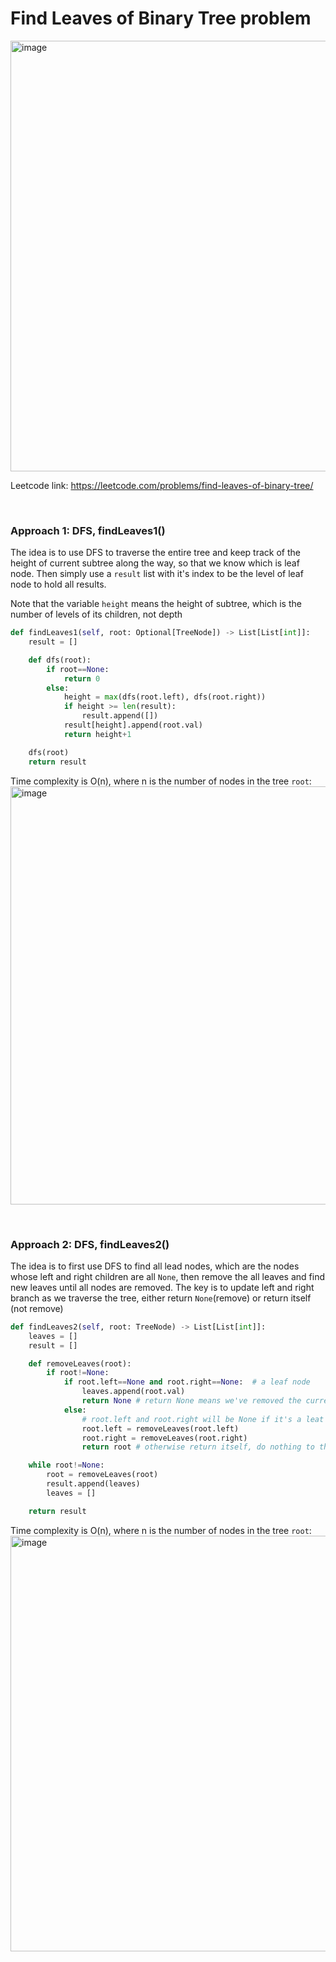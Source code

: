 # Find Leaves of Binary Tree problem
<img width="689" alt="image" src="https://user-images.githubusercontent.com/25105806/138186311-5ee9c485-077f-4ce9-b4d0-e749a0b29e6c.png">

Leetcode link: https://leetcode.com/problems/find-leaves-of-binary-tree/

<br />

### Approach 1: DFS, findLeaves1()
The idea is to use DFS to traverse the entire tree and keep track of the height of current subtree along the way, so that we know which is leaf node. Then simply use a `result` list with it's index to be the level of leaf node to hold all results.

Note that the variable `height` means the height of subtree, which is the number of levels of its children, not depth

```python
def findLeaves1(self, root: Optional[TreeNode]) -> List[List[int]]:
    result = []

    def dfs(root):
        if root==None:
            return 0
        else:
            height = max(dfs(root.left), dfs(root.right))
            if height >= len(result):
                result.append([])
            result[height].append(root.val)
            return height+1

    dfs(root)
    return result
```
Time complexity is O(n), where n is the number of nodes in the tree `root`:\
<img width="669" alt="image" src="https://user-images.githubusercontent.com/25105806/138186595-1fabea90-b169-4742-967e-5cb7940cfcc4.png">

<br />

### Approach 2: DFS, findLeaves2()
The idea is to first use DFS to find all lead nodes, which are the nodes whose left and right children are all `None`, then remove the all leaves and find new leaves until all nodes are removed. The key is to update left and right branch as we traverse the tree, either return `None`(remove) or return itself (not remove) 

```python
def findLeaves2(self, root: TreeNode) -> List[List[int]]:
    leaves = []
    result = []

    def removeLeaves(root):
        if root!=None:
            if root.left==None and root.right==None:  # a leaf node
                leaves.append(root.val)
                return None # return None means we've removed the current lead node
            else:
                # root.left and root.right will be None if it's a leat node
                root.left = removeLeaves(root.left) 
                root.right = removeLeaves(root.right)
                return root # otherwise return itself, do nothing to the node

    while root!=None:
        root = removeLeaves(root)
        result.append(leaves)
        leaves = []

    return result
```

Time complexity is O(n), where n is the number of nodes in the tree `root`:\
<img width="665" alt="image" src="https://user-images.githubusercontent.com/25105806/138186759-3483f99f-214a-4838-95ad-bb92cee67fc6.png">
